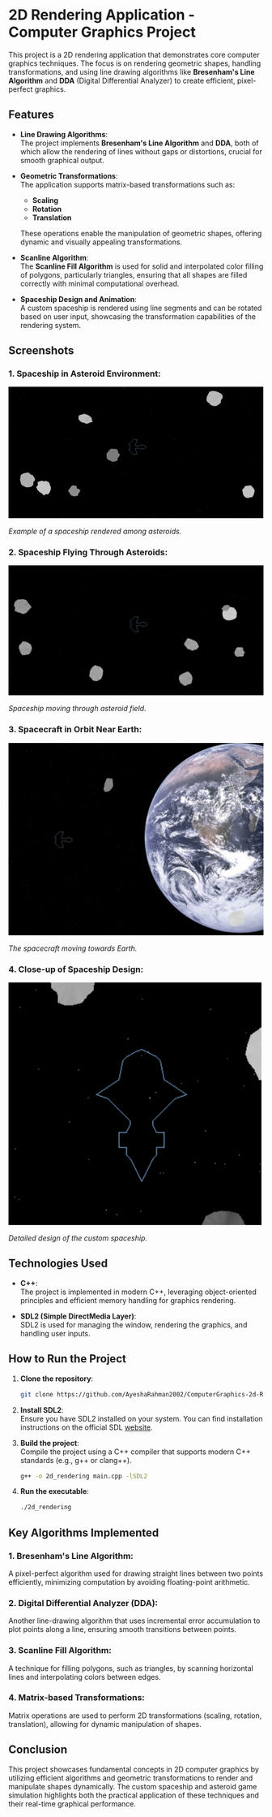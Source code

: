 # 2D Rendering Application - Computer Graphics Project

This project is a 2D rendering application that demonstrates core computer graphics techniques. The focus is on rendering geometric shapes, handling transformations, and using line drawing algorithms like **Bresenham's Line Algorithm** and **DDA** (Digital Differential Analyzer) to create efficient, pixel-perfect graphics.

## Features

- **Line Drawing Algorithms**:  
  The project implements **Bresenham's Line Algorithm** and **DDA**, both of which allow the rendering of lines without gaps or distortions, crucial for smooth graphical output.

- **Geometric Transformations**:  
  The application supports matrix-based transformations such as:
  - **Scaling**
  - **Rotation**
  - **Translation**

  These operations enable the manipulation of geometric shapes, offering dynamic and visually appealing transformations.

- **Scanline Algorithm**:  
  The **Scanline Fill Algorithm** is used for solid and interpolated color filling of polygons, particularly triangles, ensuring that all shapes are filled correctly with minimal computational overhead.

- **Spaceship Design and Animation**:  
  A custom spaceship is rendered using line segments and can be rotated based on user input, showcasing the transformation capabilities of the rendering system.

## Screenshots

### 1. Spaceship in Asteroid Environment:

![Spaceship in Asteroid Environment](https://github.com/AyeshaRahman2002/ComputerGraphics-2d-Rendering/blob/main/images/Screenshot%202024-10-16%20at%2003.16.01.png)

*Example of a spaceship rendered among asteroids.*

### 2. Spaceship Flying Through Asteroids:

![Spaceship in Asteroid Environment 2](https://github.com/AyeshaRahman2002/ComputerGraphics-2d-Rendering/blob/main/images/Screenshot%202024-10-16%20at%2003.16.17.png)

*Spaceship moving through asteroid field.*

### 3. Spacecraft in Orbit Near Earth:

![Spacecraft Near Earth](https://github.com/AyeshaRahman2002/ComputerGraphics-2d-Rendering/blob/main/images/Screenshot%202024-10-16%20at%2003.16.24.png)

*The spacecraft moving towards Earth.*

### 4. Close-up of Spaceship Design:

![Close-up of Spaceship Design](https://github.com/AyeshaRahman2002/ComputerGraphics-2d-Rendering/blob/main/images/Screenshot%202024-10-16%20at%2003.16.32.png)

*Detailed design of the custom spaceship.*

## Technologies Used

- **C++**:  
  The project is implemented in modern C++, leveraging object-oriented principles and efficient memory handling for graphics rendering.
  
- **SDL2 (Simple DirectMedia Layer)**:  
  SDL2 is used for managing the window, rendering the graphics, and handling user inputs.

## How to Run the Project

1. **Clone the repository**:  
   ```bash
   git clone https://github.com/AyeshaRahman2002/ComputerGraphics-2d-Rendering.git
   ```
   
2. **Install SDL2**:  
   Ensure you have SDL2 installed on your system. You can find installation instructions on the official SDL [website](https://www.libsdl.org/download-2.0.php).

3. **Build the project**:  
   Compile the project using a C++ compiler that supports modern C++ standards (e.g., g++ or clang++).
   ```bash
   g++ -o 2d_rendering main.cpp -lSDL2
   ```
   
4. **Run the executable**:  
   ```bash
   ./2d_rendering
   ```

## Key Algorithms Implemented

### 1. **Bresenham's Line Algorithm**:
   A pixel-perfect algorithm used for drawing straight lines between two points efficiently, minimizing computation by avoiding floating-point arithmetic.

### 2. **Digital Differential Analyzer (DDA)**:
   Another line-drawing algorithm that uses incremental error accumulation to plot points along a line, ensuring smooth transitions between points.

### 3. **Scanline Fill Algorithm**:
   A technique for filling polygons, such as triangles, by scanning horizontal lines and interpolating colors between edges.

### 4. **Matrix-based Transformations**:
   Matrix operations are used to perform 2D transformations (scaling, rotation, translation), allowing for dynamic manipulation of shapes.

## Conclusion

This project showcases fundamental concepts in 2D computer graphics by utilizing efficient algorithms and geometric transformations to render and manipulate shapes dynamically. The custom spaceship and asteroid game simulation highlights both the practical application of these techniques and their real-time graphical performance.
